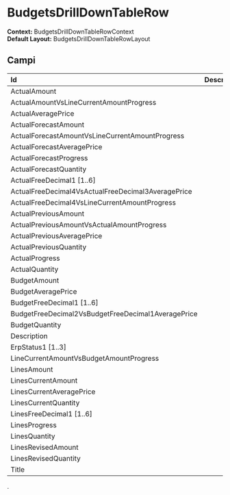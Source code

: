 # BudgetsDrillDownTableRow

**Context:** BudgetsDrillDownTableRowContext  
**Default Layout:** BudgetsDrillDownTableRowLayout

## Campi

| Id | Descrizione |
| :--- | :--- |
| ActualAmount |  |
| ActualAmountVsLineCurrentAmountProgress |  |
| ActualAveragePrice |  |
| ActualForecastAmount |  |
| ActualForecastAmountVsLineCurrentAmountProgress |  |
| ActualForecastAveragePrice |  |
| ActualForecastProgress |  |
| ActualForecastQuantity |  |
| ActualFreeDecimal1 \[1..6\] |  |
| ActualFreeDecimal4VsActualFreeDecimal3AveragePrice |  |
| ActualFreeDecimal4VsLineCurrentAmountProgress |  |
| ActualPreviousAmount |  |
| ActualPreviousAmountVsActualAmountProgress |  |
| ActualPreviousAveragePrice |  |
| ActualPreviousQuantity |  |
| ActualProgress |  |
| ActualQuantity |  |
| BudgetAmount |  |
| BudgetAveragePrice |  |
| BudgetFreeDecimal1 \[1..6\] |  |
| BudgetFreeDecimal2VsBudgetFreeDecimal1AveragePrice |  |
| BudgetQuantity |  |
| Description |  |
| ErpStatus1 \[1..3\] |  |
| LineCurrentAmountVsBudgetAmountProgress |  |
| LinesAmount |  |
| LinesCurrentAmount |  |
| LinesCurrentAveragePrice |  |
| LinesCurrentQuantity |  |
| LinesFreeDecimal1 \[1..6\] |  |
| LinesProgress |  |
| LinesQuantity |  |
| LinesRevisedAmount |  |
| LinesRevisedQuantity |  |
| Title |  |

.